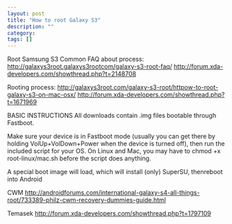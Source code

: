 ```yaml
---
layout: post
title: "How to root Galaxy S3"
description: ""
category: 
tags: []
---
```


Root Samsung S3
Common FAQ about process:
http://galaxys3root.galaxys3rootcom/galaxy-s3-root-faq/
http://forum.xda-developers.com/showthread.php?t=2148708


Rooting process:
http://galaxys3root.com/galaxy-s3-root/httpow-to-root-galaxy-s3-on-mac-osx/
http://forum.xda-developers.com/showthread.php?t=1671969


BASIC INSTRUCTIONS
All downloads contain .img files bootable through Fastboot.

Make sure your device is in Fastboot mode (usually you can get there by
holding VolUp+VolDown+Power when the device is turned off), then run the
included script for your OS. On Linux and Mac, you may have to chmod +x
root-linux/mac.sh before the script does anything.

A special boot image will load, which will install (only) SuperSU,
thenreboot into Android






CWM
http://androidforums.com/international-galaxy-s4-all-things-root/733389-philz-cwm-recovery-dummies-guide.html


Temasek
http://forum.xda-developers.com/showthread.php?t=1797109

